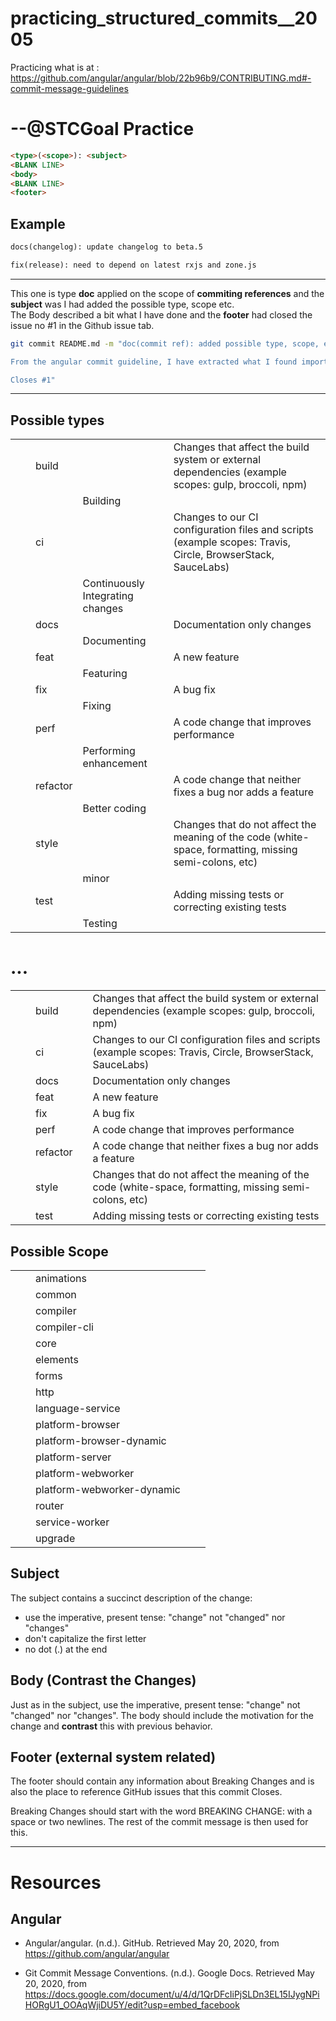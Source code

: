 # practicing_structured_commits__2005
Practicing what is at : https://github.com/angular/angular/blob/22b96b9/CONTRIBUTING.md#-commit-message-guidelines


# --@STCGoal Practice

```html
<type>(<scope>): <subject>
<BLANK LINE>
<body>
<BLANK LINE>
<footer>
```

## Example

```txt
docs(changelog): update changelog to beta.5
```
```txt
fix(release): need to depend on latest rxjs and zone.js
```
  
----

  This one is type **doc** applied on the scope of **commiting references** and the **subject** was I had added the possible type, scope etc.  
  The Body described a bit what I have done and the **footer** had closed the issue no #1 in the Github issue tab.
```sh
git commit README.md -m "doc(commit ref): added possible type, scope, etc

From the angular commit guideline, I have extracted what I found important.

Closes #1"
```
----

## Possible types

|       |       |       |       |       |
|  ---  |  ---  |  ---  |  ---  |  ---  |
|       |       |   build    |       |  Changes that affect the build system or external dependencies (example scopes: gulp, broccoli, npm)     |
|       |       |       |  Building     |       |
|       |       |   ci    |       |  Changes to our CI configuration files and scripts (example scopes: Travis, Circle, BrowserStack, SauceLabs)     |
|       |       |       |  Continuously Integrating changes     |       |
|       |       |   docs    |       |    Documentation only changes   |
|       |       |       |  Documenting     |       |
|       |       |   feat    |       |   A new feature    |
|       |       |       |   Featuring    |       |
|       |       |   fix    |       |   A bug fix    |
|       |       |       |  Fixing     |       |
|       |       |   perf    |       |  A code change that improves performance     |
|       |       |       |   Performing enhancement    |       |
|       |       | refactor      |       |   A code change that neither fixes a bug nor adds a feature    |
|       |       |       |  Better coding     |       |
|       |       |  style     |       |    Changes that do not affect the meaning of the code (white-space, formatting, missing semi-colons, etc)   |
|       |       |       |   minor    |       |
|       |       |  test     |       |   Adding missing tests or correcting existing tests    |
|       |       |       |  Testing     |       |


# ...

|       |       |       |       |       |
|  ---  |  ---  |  ---  |  ---  |  ---  |
|       |       |   build    |       |  Changes that affect the build system or external dependencies (example scopes: gulp, broccoli, npm)     |
|       |       |   ci    |       |  Changes to our CI configuration files and scripts (example scopes: Travis, Circle, BrowserStack, SauceLabs)     |
|       |       |   docs    |       |    Documentation only changes   |
|       |       |   feat    |       |   A new feature    |
|       |       |   fix    |       |   A bug fix    |
|       |       |   perf    |       |  A code change that improves performance     |
|       |       | refactor      |       |   A code change that neither fixes a bug nor adds a feature    |
|       |       |  style     |       |    Changes that do not affect the meaning of the code (white-space, formatting, missing semi-colons, etc)   |
|       |       |  test     |       |   Adding missing tests or correcting existing tests    |


## Possible Scope

|       |       |       |       |       |
|  ---  |  ---  |  ---  |  ---  |  ---  |
|       |       |   animations    |       |       |
|       |       |   common    |       |       |
|       |       |   compiler    |       |       |
|       |       |   compiler-cli    |       |       |
|       |       |   core    |       |       |
|       |       |   elements    |       |       |
|       |       |   forms    |       |       |
|       |       |   http    |       |       |
|       |       |   language-service    |       |       |
|       |       |   platform-browser    |       |       |
|       |       |   platform-browser-dynamic    |       |       |
|       |       |   platform-server    |       |       |
|       |       |   platform-webworker    |       |       |
|       |       |   platform-webworker-dynamic    |       |       |
|       |       |   router    |       |       |
|       |       |   service-worker    |       |       |
|       |       |   upgrade    |       |       |



## Subject

The subject contains a succinct description of the change:

* use the imperative, present tense: "change" not "changed" nor "changes"
* don't capitalize the first letter
* no dot (.) at the end


## Body (Contrast the Changes)

Just as in the subject, use the imperative, present tense: "change" not "changed" nor "changes". The body should include the motivation for the change and **contrast** this with previous behavior.


## Footer (external system related)

The footer should contain any information about Breaking Changes and is also the place to reference GitHub issues that this commit Closes.

Breaking Changes should start with the word BREAKING CHANGE: with a space or two newlines. The rest of the commit message is then used for this.


----

# Resources

## Angular

* Angular/angular. (n.d.). GitHub. Retrieved May 20, 2020, from https://github.com/angular/angular

* Git Commit Message Conventions. (n.d.). Google Docs. Retrieved May 20, 2020, from https://docs.google.com/document/u/4/d/1QrDFcIiPjSLDn3EL15IJygNPiHORgU1_OOAqWjiDU5Y/edit?usp=embed_facebook
